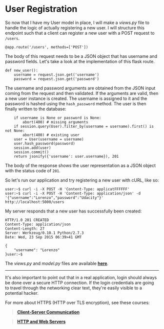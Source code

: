 # User Registration

So now that I have my User model in place, I will make a *views.py* file to handle the logic of actually registering a new user. I will structure this endpoint such that a client can register a new user with a POST request to `/users`.
```
@app.route('/users', methods=['POST'])
```
The body of this request needs to be a JSON object that has username and password fields. Let's take a look at the implementation of this flask route.
```
def new_user():
    username = request.json.get('username')
    password = request.json.get('password')
```
The username and password arguments are obtained from the JSON input coming from the request and then validated. If the arguments are valid, then a new user instance is created. The username is assigned to it and the password is hashed using the `hash_password` method. The user is then finally written to the database:
```
    if username is None or password is None:
        abort(400) # missing arguments
    if session.query(User).filter_by(username = username).first() is not None:
        abort(400) # existing user
    user = User(username = username)
    user.hash_password(password)
    session.add(user)
    session.commit()
    return jsonify({'username': user.username}), 201
```

The body of the response shows the user representation as a JSON object with the status code of `201`.

So let's run our application and try registering a new user with cURL, like so:
```
user:~$ curl -i -X POST -H 'Content-Type: applicatFFFFFF'
user:~$ curl -i -X POST -H 'Content-Type: application/json' -d '{"username":"Lorenzo","password":"Udacity"}' http://localhost:5000/users
```

My server responds that a new user has successfully been created:
```
HTTP/1.0 201 CREATED
Content-Type: application/json
Content-Length: 27
Server: Werkzeug/0.10.1 Python/2.7.3
Date: Wed, 23 Sep 2015 06:39>41 GMT

{
    "username": "Lorenzo"
}user:~$
```

The *views.py* and *model.py* files are available **[here](https://github.com/udacity/APIs/tree/master/Lesson_4/03%20_User%20Registration)**.

----

It's also important to point out that in a real application, login should always be done over a secure HTTP connection. If the login credentials are going to travel through the networking clear text, they're easily visible to a potential hacker.

For more about HTTPS (HTTP over TLS encryption), see these courses:
> **[Client-Server Communication](https://udacity.com/courses/ud897)**

> **[HTTP and Web Servers](https://udacity.com/courses/ud303)**
